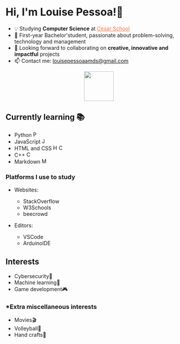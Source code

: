 <link href="style.css" rel="stylesheet"></link>

<!--
- 🤔 I’m looking for help with ...
- 💬 Ask me about ...
- ⚡ Fun fact:
`abcd`

<a> tag = hipertext
<b> tag = bold
<div> tag = new section
<code> tag = block of code
-->

# Hi, I'm Louise Pessoa!👾 

- 💡 Studying **Computer Science** at <a class="cesar" style="color: rgb(244, 117, 70);" href="https://www.cesar.school">Cesar School</a>
- 🌱 First-year Bachelor'student, passionate about problem-solving, technology and management
- 👀 Looking forward to collaborating on **creative, innovative and impactful** projects
- 📫 Contact me: <louisepessoaamds@gmail.com>

<div align=center><a href="https://www.linkedin.com/in/louise-pessoa-">
<img src="https://static.vecteezy.com/system/resources/previews/018/930/480/non_2x/linkedin-logo-linkedin-icon-transparent-free-png.png" width="80" height="80">
</a></div>

## Currently learning 📚
- Python <img src="https://cdn3.iconfinder.com/data/icons/logos-and-brands-adobe/512/267_Python-512.png" alt="Python icon" width="15">
- JavaScript <img src="https://static.vecteezy.com/system/resources/previews/027/127/463/non_2x/javascript-logo-javascript-icon-transparent-free-png.png" alt="JavaScript icon" width="15">
- HTML and CSS <img src="https://images.vexels.com/media/users/3/166383/isolated/preview/6024bc5746d7436c727825dc4fc23c22-icone-de-linguagem-de-programacao-html.png" alt="HTML icon" width="15"><img src="https://cdn-icons-png.flaticon.com/512/5968/5968242.png" alt="CSS icon" width="15">
- C++ <img src="https://cdn-icons-png.flaticon.com/512/6132/6132222.png" alt="C++ icon" width="15">
- Markdown <img src="https://www.markdownguide.org/assets/images/markdown-mark-white.svg" alt="Markdown icon" width="15">

### Platforms I use to study
- Websites:
    - StackOverflow
    - W3Schools
    - beecrowd

- Editors:
    - VSCode
    - ArduinoIDE

## Interests
- Cybersecurity🔐
- Machine learning🤖
- Game development🎮

### *Extra miscellaneous interests
- Movies🎬
- Volleyball🏐
- Hand crafts👐
